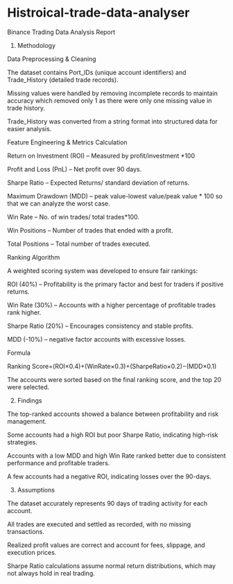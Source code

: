 # Histroical-trade-data-analyser
Binance Trading Data Analysis Report 

1. Methodology 

Data Preprocessing & Cleaning 

The dataset contains Port_IDs (unique account identifiers) and Trade_History (detailed trade records). 

Missing values were handled by removing incomplete records to maintain accuracy which removed only 1 as there were only one missing value in trade history. 

Trade_History was converted from a string format into structured data for easier analysis. 

Feature Engineering & Metrics Calculation 

Return on Investment (ROI) – Measured by profit/investment *100 

Profit and Loss (PnL) – Net profit over 90 days. 

Sharpe Ratio – Expected Returns/ standard deviation of returns. 

Maximum Drawdown (MDD) – peak value-lowest value/peak value * 100 so that we can analyze the worst case. 

Win Rate – No. of win trades/ total trades*100. 

Win Positions – Number of trades that ended with a profit. 

Total Positions – Total number of trades executed. 

Ranking Algorithm 

A weighted scoring system was developed to ensure fair rankings: 

ROI (40%) – Profitability is the primary factor and best for traders if positive returns. 

Win Rate (30%) – Accounts with a higher percentage of profitable trades rank higher. 

Sharpe Ratio (20%) – Encourages consistency and stable profits. 

MDD (-10%) – negative factor accounts with excessive losses. 

Formula 

Ranking Score=(ROI×0.4)+(WinRate×0.3)+(SharpeRatio×0.2)−(MDD×0.1) 

The accounts were sorted based on the final ranking score, and the top 20 were selected. 

 

2. Findings 

The top-ranked accounts showed a balance between profitability and risk management. 

Some accounts had a high ROI but poor Sharpe Ratio, indicating high-risk strategies. 

Accounts with a low MDD and high Win Rate ranked better due to consistent performance and profitable traders. 

A few accounts had a negative ROI, indicating losses over the 90-days. 

 

3. Assumptions 

The dataset accurately represents 90 days of trading activity for each account. 

All trades are executed and settled as recorded, with no missing transactions. 

Realized profit values are correct and account for fees, slippage, and execution prices. 

Sharpe Ratio calculations assume normal return distributions, which may not always hold in real trading. 

 
